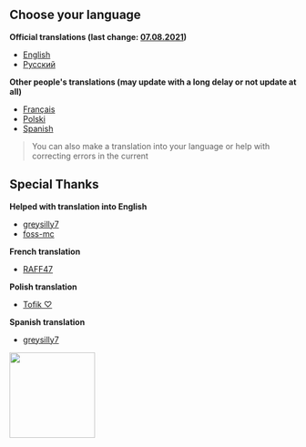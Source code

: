 ## Choose your language

**Official translations (last change: [07.08.2021](https://github.com/hilltty/hilltty-flags/commits/main))**
- [English](/english-lang.md)
- [Русский](/russian-lang.md)

**Other people's translations (may update with a long delay or not update at all)**
- [Français](/french-lang.md)
- [Polski](/polish-lang.md)
- [Spanish](/spanish-lang.md)

> You can also make a translation into your language or help with correcting errors in the current

## Special Thanks

**Helped with translation into English**
- [greysilly7](https://github.com/greysilly7)
- [foss-mc](https://github.com/foss-mc)

**French translation**
- [RAFF47](https://github.com/RAFF47)

**Polish translation**
- [Tofik ♡](https://github.com/Toffikk)

**Spanish translation**
- [greysilly7](https://github.com/greysilly7)

<img src="https://static.wikia.nocookie.net/minecraft/images/6/6a/Axolotls_Swimming.gif/revision/latest?cb=20201219210623" width="150">
